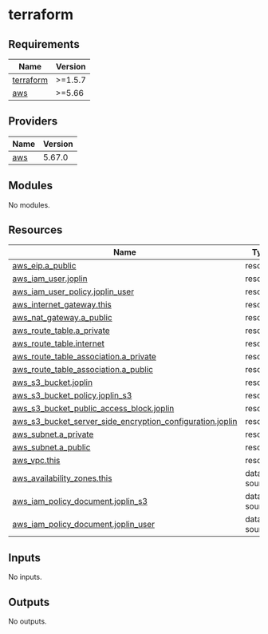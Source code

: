 # terraform

<!-- BEGIN_TF_DOCS -->
## Requirements

| Name | Version |
|------|---------|
| <a name="requirement_terraform"></a> [terraform](#requirement\_terraform) | >=1.5.7 |
| <a name="requirement_aws"></a> [aws](#requirement\_aws) | >=5.66 |

## Providers

| Name | Version |
|------|---------|
| <a name="provider_aws"></a> [aws](#provider\_aws) | 5.67.0 |

## Modules

No modules.

## Resources

| Name | Type |
|------|------|
| [aws_eip.a_public](https://registry.terraform.io/providers/hashicorp/aws/latest/docs/resources/eip) | resource |
| [aws_iam_user.joplin](https://registry.terraform.io/providers/hashicorp/aws/latest/docs/resources/iam_user) | resource |
| [aws_iam_user_policy.joplin_user](https://registry.terraform.io/providers/hashicorp/aws/latest/docs/resources/iam_user_policy) | resource |
| [aws_internet_gateway.this](https://registry.terraform.io/providers/hashicorp/aws/latest/docs/resources/internet_gateway) | resource |
| [aws_nat_gateway.a_public](https://registry.terraform.io/providers/hashicorp/aws/latest/docs/resources/nat_gateway) | resource |
| [aws_route_table.a_private](https://registry.terraform.io/providers/hashicorp/aws/latest/docs/resources/route_table) | resource |
| [aws_route_table.internet](https://registry.terraform.io/providers/hashicorp/aws/latest/docs/resources/route_table) | resource |
| [aws_route_table_association.a_private](https://registry.terraform.io/providers/hashicorp/aws/latest/docs/resources/route_table_association) | resource |
| [aws_route_table_association.a_public](https://registry.terraform.io/providers/hashicorp/aws/latest/docs/resources/route_table_association) | resource |
| [aws_s3_bucket.joplin](https://registry.terraform.io/providers/hashicorp/aws/latest/docs/resources/s3_bucket) | resource |
| [aws_s3_bucket_policy.joplin_s3](https://registry.terraform.io/providers/hashicorp/aws/latest/docs/resources/s3_bucket_policy) | resource |
| [aws_s3_bucket_public_access_block.joplin](https://registry.terraform.io/providers/hashicorp/aws/latest/docs/resources/s3_bucket_public_access_block) | resource |
| [aws_s3_bucket_server_side_encryption_configuration.joplin](https://registry.terraform.io/providers/hashicorp/aws/latest/docs/resources/s3_bucket_server_side_encryption_configuration) | resource |
| [aws_subnet.a_private](https://registry.terraform.io/providers/hashicorp/aws/latest/docs/resources/subnet) | resource |
| [aws_subnet.a_public](https://registry.terraform.io/providers/hashicorp/aws/latest/docs/resources/subnet) | resource |
| [aws_vpc.this](https://registry.terraform.io/providers/hashicorp/aws/latest/docs/resources/vpc) | resource |
| [aws_availability_zones.this](https://registry.terraform.io/providers/hashicorp/aws/latest/docs/data-sources/availability_zones) | data source |
| [aws_iam_policy_document.joplin_s3](https://registry.terraform.io/providers/hashicorp/aws/latest/docs/data-sources/iam_policy_document) | data source |
| [aws_iam_policy_document.joplin_user](https://registry.terraform.io/providers/hashicorp/aws/latest/docs/data-sources/iam_policy_document) | data source |

## Inputs

No inputs.

## Outputs

No outputs.
<!-- END_TF_DOCS -->
